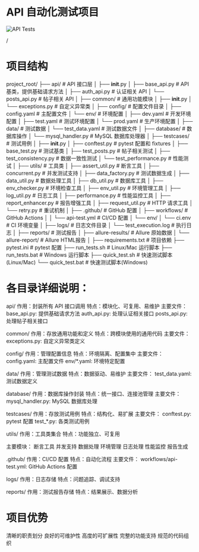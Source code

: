 # API 自动化测试项目

![API Tests](https://github.com/<leowang-prism>/py_api_test/workflows/API%20Automated%20Tests/badge.svg)


/


# 项目结构
project_root/
├── api/                          # API 接口层
│   ├── __init__.py
│   ├── base_api.py              # API 基类，提供基础请求方法
│   ├── auth_api.py              # 认证相关 API
│   └── posts_api.py             # 帖子相关 API
│
├── common/                       # 通用功能模块
│   ├── __init__.py
│   └── exceptions.py            # 自定义异常类
│
├── config/                       # 配置文件目录
│   ├── config.yaml              # 主配置文件
│   └── env/                     # 环境配置
│       ├── dev.yaml             # 开发环境配置
│       ├── test.yaml            # 测试环境配置
│       └── prod.yaml            # 生产环境配置
│
├── data/                        # 测试数据
│   └── test_data.yaml          # 测试数据文件
│
├── database/                    # 数据库操作
│   └── mysql_handler.py        # MySQL 数据库处理器
│
├── testcases/                   # 测试用例
│   ├── __init__.py
│   ├── conftest.py             # pytest 配置和 fixtures
│   ├── base_test.py            # 测试基类
│   ├── test_posts.py           # 帖子相关测试
│   ├── test_consistency.py     # 数据一致性测试
│   └── test_performance.py     # 性能测试
│
├── utils/                       # 工具类
│   ├── assert_util.py          # 断言工具
│   ├── concurrent.py           # 并发测试支持
│   ├── data_factory.py         # 测试数据生成
│   ├── data_util.py            # 数据处理工具
│   ├── db_util.py              # 数据库工具
│   ├── env_checker.py          # 环境检查工具
│   ├── env_util.py             # 环境管理工具
│   ├── log_util.py             # 日志工具
│   ├── performance.py          # 性能监控工具
│   ├── report_enhancer.py      # 报告增强工具
│   ├── request_util.py         # HTTP 请求工具
│   └── retry.py                # 重试机制
│
├── .github/                     # GitHub 配置
│   ├── workflows/              # GitHub Actions
│   │   └── api-test.yml        # CI/CD 配置
│   └── env/
│       └── ci.env              # CI 环境变量
│
├── logs/                        # 日志文件目录
│   └── test_execution.log      # 执行日志
│
├── reports/                     # 测试报告
│   ├── allure-results/         # Allure 原始数据
│   └── allure-report/          # Allure HTML报告
│
├── requirements.txt            # 项目依赖
├── pytest.ini                 # pytest 配置
├── run_tests.sh              # Linux/Mac 运行脚本
├── run_tests.bat             # Windows 运行脚本
├── quick_test.sh             # 快速测试脚本(Linux/Mac)
└── quick_test.bat            # 快速测试脚本(Windows)




# 各目录详细说明：
api/
作用：封装所有 API 接口调用
特点：模块化、可复用、易维护
主要文件：
base_api.py: 提供基础请求方法
auth_api.py: 处理认证相关接口
posts_api.py: 处理帖子相关接口

common/
作用：存放通用功能和定义
特点：跨模块使用的通用代码
主要文件：
exceptions.py: 自定义异常类定义

config/
作用：管理配置信息
特点：环境隔离、配置集中
主要文件：
config.yaml: 主配置文件
env/*.yaml: 环境特定配置

data/
作用：管理测试数据
特点：数据驱动、易维护
主要文件：
test_data.yaml: 测试数据定义

database/
作用：数据库操作封装
特点：统一接口、连接池管理
主要文件：
mysql_handler.py: MySQL 数据库处理

testcases/
作用：存放测试用例
特点：结构化、易扩展
主要文件：
conftest.py: pytest 配置
test_*.py: 各类测试用例

utils/
作用：工具类集合
特点：功能独立、可复用

主要模块：
断言工具
并发支持
数据处理
环境管理
日志处理
性能监控
报告生成

.github/
作用：CI/CD 配置
特点：自动化流程
主要文件：
workflows/api-test.yml: GitHub Actions 配置

logs/
作用：日志存储
特点：问题追踪、调试支持

reports/
作用：测试报告存储
特点：结果展示、数据分析

# 项目优势
清晰的职责划分
良好的可维护性
高度的可扩展性
完整的功能支持
规范的代码组织